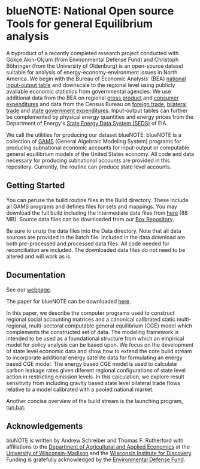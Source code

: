 # blueNOTE: **N**ational **O**pen source **T**ools for general **E**quilibrium analysis

A byproduct of a recently completed research project conducted with
G&ouml;k&ccedil;e Akin-Ol&ccedil;um (from Environmental Defense Fund) and
Christoph B&ouml;hringer (from the University of Oldenburg) is an open-source
dataset suitable for analysis of energy-economy-environment issues in North
America. We begin with the Bureau of Economic Analysis' (BEA) [national
input-output table](https://www.bea.gov/industry/io_annual.htm) and downscale
to the regional level using publicly available economic statistics from
governmental agencies. We use additional data from the BEA on regional [gross
product](https://www.bea.gov/newsreleases/regional/gdp_state/qgsp_newsrelease.htm)
and [consumer
expenditures](https://www.bea.gov/newsreleases/regional/pce/pce_newsrelease.htm)
and data from the Census Bureau on [foreign
trade](https://usatrade.census.gov), [bilateral
trade](https://www.census.gov/econ/cfs/) and [state government
expenditures](https://www.census.gov/programs-surveys/state/data/tables.All.html). Input-output
tables can further be complemented by physical energy quantities and energy
prices from the Department of Energy's [State Energy Data System
(SEDS)](https://www.eia.gov/state/seds/) of EIA.

We call the utilities for producing our dataset blueNOTE. blueNOTE is a
collection of [GAMS](https://www.gams.com/) (General Algebraic Modeling System)
programs for producing subnational economic accounts for input-output or
computable general equilibrium models of the United States economy. All code
and data necessary for producing subnational accounts are provided in this
repository. Currently, the routine can produce state level accounts.

## Getting Started ##

You can peruse the build routine files in the Build directory. These include
all GAMS programs and defines files for sets and mappings. You may download the
full build including the intermediate data files from
[here](https://aae.wisc.edu/BlueNOTE/build/build.zip) (88 MB). Source data
files can be downloaded from our [Box
Repository](https://uwmadison.box.com/s/3pazisdjxc80gu12kdx7hke6tvno7tpz).

Be sure to unzip the data files into the Data directory. Note that all data
sources are provided in the batch file. Included in the data download are both
pre-processed and processed data files. All code needed for reconciliation are
included. The downloaded data files do not need to be altered and will work as
is.

## Documentation ##

See our [webpage](https://aae.wisc.edu/BlueNOTE).

The paper for blueNOTE can be
downloaded [here](https://aae.wisc.edu/BlueNOTE/blueNOTE.pdf).

In this paper, we describe the computer programs used to construct regional
social accounting matrices and a canonical calibrated static multi-regional,
multi-sectoral computable general equilibrium (CGE) model which complements the
constructed set of data. The modeling framework is intended to be used as a
foundational structure from which an empirical model for policy analysis can be
based upon. We focus on the development of state level economic data and show
how to extend the core build stream to incorporate additional energy satellite
data for formulating an energy based CGE model. The energy based CGE model is
used to calculate carbon leakage rates given diferent regional configurations
of state level action in restricting emission levels. In this calculation, we
explore result sensitivity from including gravity based state level bilateral
trade flows relative to a model calibrated with a pooled national market.

Another concise overview of the build stream is the launching
program,
[run.bat](https://github.com/drewschreiber/blueNOTE/blob/master/Build/run.bat).

## Acknowledgements ##

bluNOTE is written by Andrew Schreiber and Thomas F. Rutherford with
affiliations to the [Department of Agricultural and Applied
Economics](https://www.aae.wisc.edu) at the [University of
Wisconsin-Madison](https://www.wisc.edu) and the [Wisconsin Institute for
Discovery](https://www.wid.wisc.edu). Funding is gratefully acknowledged by the
[Environmental Defense Fund](https://www.edf.org).
